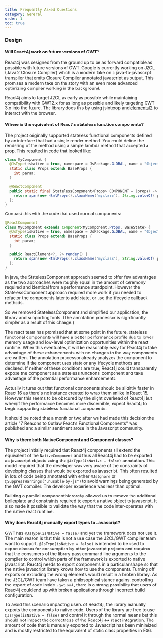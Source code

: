 ```yaml
---
title: Frequently Asked Questions
category: General
order: 1
toc: true
---
```


### Design

#### Will React4j work on future versions of GWT?

React4j was designed from the ground up to be as forward compatible as possible with future
versions of GWT. Google is currently working on J2CL (Java 2 Closure Compiler) which is a
modern take on a java-to-javascript transpiler that emits Closure Compiler annotated javascript
as output. This promises a modern take on the story with an even more advanced optimizing
compiler working in the background.

React4j aims to target J2CL as early as possible while maintaining compatibility with GWT2.x for
as long as possible and likely targeting GWT 3.x into the future. The library does this by using
jsinterop and [elemental2](https://github.com/google/elemental2) to interact with the browser.

#### Where is the equivalent of React's stateless function components?

The project originally supported stateless functional components defined by an interface that had
a single render method. You could define the rendering of the method using a simple lambda method
that accepted a prop. This resulted in code that looked like:

```java
class MyComponent {
  @JsType(isNative = true, namespace = JsPackage.GLOBAL, name = "Object")
  static class Props extends BaseProps {
    int param;
  }

  @ReactComponent
  public static final StatelessComponent<Props> COMPONENT = (props) -> {
    return span(new HtmlProps().className("myclass"), String.valueOf( props.param ));
  };
}
```

Contrast this with the code that used normal components:

```java
@ReactComponent
class MyComponent extends Component<MyComponent.Props, BaseState> {
  @JsType(isNative = true, namespace = JsPackage.GLOBAL, name = "Object")
  static class Props extends BaseProps {
    int param;
  }

  public ReactElement<?, ?> render() {
    return span(new HtmlProps().className("myclass"), String.valueOf( props.param ));
  };
}
```

In java, the StatelessComponent approach seemed to offer few advantages as the two approaches were
roughly equal in the amount of ceremony required and identical from a performance standpoint. However the
StatelessComponent approach required more work if you needed to refactor the components later to add state,
or use the lifecycle callback methods.

So we removed StatelessComponent and simplified our application, the library and supporting tools. (The
annotation processor is significantly simpler as a result of this change.)

The react team has promised that at some point in the future, stateless functional components will have a
better performance profile due to lower memory usage and low-level optimization opportunities within
the react runtime. When this eventuates, it will be reasonably easy for React4j to take advantage of these
enhancements with no changes to the way components are written. The annotation processor already analyzes
the component to determine if the component uses state or any lifecycle methods are declared. If neither
of these conditions are true, React4j could transparently expose the component as a stateless functional
component and take advantage of the potential performance enhancements.

Actually it turns out that functional components should be slightly faster in React 16 as there's no
instance created to wrap them unlike in React 15. However this seems to be obscured by the slight overhead
of React4j but when/if the performance becomes more discernible, expect React4j to begin supporting stateless
functional components. 

It should be noted that a month or two after we had made this decision the article 
["7 Reasons to Outlaw React’s Functional Components"](https://medium.freecodecamp.org/7-reasons-to-outlaw-reacts-functional-components-ff5b5ae09b7c)
was published and a similar sentiment arose in the Javascript community.

#### Why is there both NativeComponent and Component classes?

The project initially required that React4j components all extend the equivalent of the `NativeComponent`
and thus all React4j had to be exported as javascript objects using the `@JsType(isNative = false)` annotation.
This model required that the developer was very aware of the constraints of developing classes that would be
exported as javascript. This often resulted in lots of code being annotated with either `@JsIgnore` or
`@SuppressWarnings("unusable-by-js")` to avoid warnings being generated by the GWT compiler. The developer
experience was less than optimal.

Building a parallel component hierarchy allowed us to remove the additional boilerplate and constraints required
to export a native object to javascript. It also made it possible to validate the way that the code inter-operates
with the native react runtime.

#### Why does React4j manually export types to Javascript?

GWT has `@JsType(isNative = false)` and yet the framework does not use it. The main reason is that this
is not a use case the J2CL/GWT compiler team want to support. `@JsType(isNative = false)` is intended to
be used to export classes for consumption by other javascript projects and requires that the consumers of
the library pass command line arguments to the compiler to control which parts of the framework is exported
to native javascript. React4j needs to export components in a particular shape so that the native javascript
library knows how to use the components. Turning off exports or excluding the wrong elements would result in
a broken library. As the J2CL/GWT team have taken a philosophical stance against controlling the
export of code inside `.gwt.xml`, there is a strong possibility that users of React4j could end up with broken
applications through incorrect build configuration.

To avoid this scenario impacting users of React4j, the library manually exports the components to native code.
Users of the library are free to use `@JsType(isNative = false)` and control it through the normal means but
this should not impact the correctness of the React4j <=> react integration. The amount of code that is manually
exported to Javascript has been minimized and is mostly restricted to the equivalent of static class properties
in ES6.
